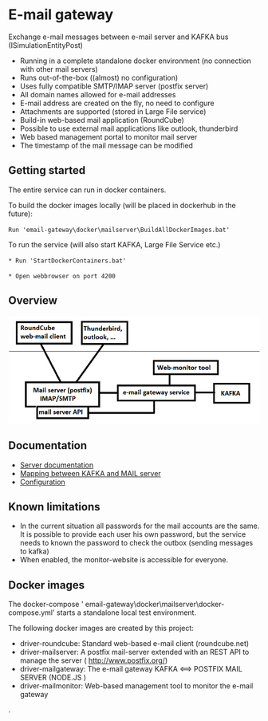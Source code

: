 # E-mail gateway
Exchange e-mail messages between e-mail server and KAFKA bus (ISimulationEntityPost)

* Running in a complete standalone docker environment (no connection with other mail servers)
* Runs out-of-the-box ((almost) no configuration)
* Uses fully compatible SMTP/IMAP server (postfix server)
* All domain names allowed for e-mail addresses
* E-mail address are created on the fly, no need to configure
* Attachments are supported (stored in Large File service)
* Build-in web-based mail application (RoundCube)
* Possible to use external mail applications like outlook, thunderbird
* Web based management portal to monitor mail server
* The timestamp of the mail message can be modified 

## Getting started

The entire service can run in docker containers.

To build the docker images locally (will be placed in dockerhub in the future):

`Run 'email-gateway\docker\mailserver\BuildAllDockerImages.bat'`

To run the service (will also start KAFKA, Large File Service etc.)

`* Run 'StartDockerContainers.bat'`

`* Open webbrowser on port 4200`

## Overview

![Overview](documentation/Images/overview.png)

## Documentation

- [Server documentation](packages/server/ReadMe.md)
- [Mapping between KAFKA and MAIL server](documentation/Mapping.md)
- [Configuration](documentation/Configuration.md)

## Known limitations

* In the current situation all passwords for the mail accounts are the same. It is possible to provide each user his own password, but the service needs to known the password to check the outbox (sending messages to kafka)
* When enabled, the monitor-website is accessible for everyone.

## Docker images

The docker-compose ' email-gateway\docker\mailserver\docker-compose.yml' starts a standalone local test environment. 

The following docker images are created by this project:

* driver-roundcube: Standard web-based e-mail client (roundcube.net)
* driver-mailserver: A postfix mail-server extended with an REST API to manage the server ( http://www.postfix.org/)
* driver-mailgateway: The e-mail gateway KAFKA <==> POSTFIX MAIL SERVER (NODE.JS )
* driver-mailmonitor: Web-based management tool to monitor the e-mail gateway

.